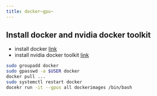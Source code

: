 ```yaml
---
title: docker~gpu~
---
```


## Install docker and nvidia docker toolkit

-   install docker
    [link](https://docs.docker.com/engine/install/ubuntu/#install-using-the-repository)
-   install nvidia docker toolkit
    [link](https://docs.nvidia.com/datacenter/cloud-native/container-toolkit/latest/install-guide.html#installing-with-apt)

``` {.bash org-language="sh"}
sudo groupadd docker  
sudo gpasswd -a $USER docker
docker pull ...
sudo systemctl restart docker
docekr run -it --gpus all dockerimages /bin/bash
```
